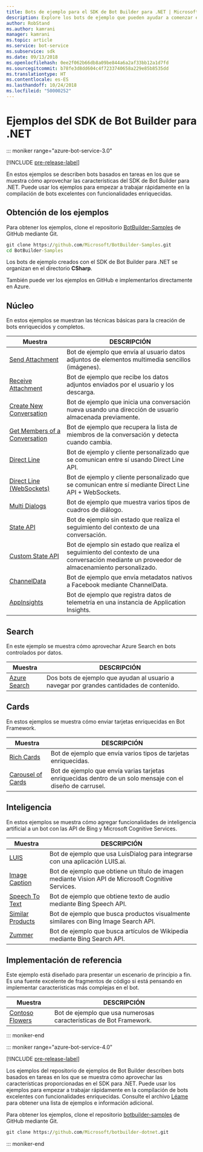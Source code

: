 ```yaml
---
title: Bots de ejemplo para el SDK de Bot Builder para .NET | Microsoft Docs
description: Explore los bots de ejemplo que pueden ayudar a comenzar el desarrollo de bots con el SDK de Bot Builder para .NET.
author: RobStand
ms.author: kamrani
manager: kamrani
ms.topic: article
ms.service: bot-service
ms.subservice: sdk
ms.date: 09/13/2018
ms.openlocfilehash: 0ee2f062b66db8a09be844a6a2af33bb12a1d7fd
ms.sourcegitcommit: b78fe3d8dd604c4f7233740658a229e85b8535dd
ms.translationtype: HT
ms.contentlocale: es-ES
ms.lasthandoff: 10/24/2018
ms.locfileid: "50000252"
---
```

# <a name="bot-builder-sdk-for-net-samples"></a>Ejemplos del SDK de Bot Builder para .NET

::: moniker range="azure-bot-service-3.0"

[!INCLUDE [pre-release-label](../includes/pre-release-label-v3.md)]

En estos ejemplos se describen bots basados en tareas en los que se muestra cómo aprovechar las características del SDK de Bot Builder para .NET. Puede usar los ejemplos para empezar a trabajar rápidamente en la compilación de bots excelentes con funcionalidades enriquecidas.

## <a name="get-the-samples"></a>Obtención de los ejemplos
Para obtener los ejemplos, clone el repositorio [BotBuilder-Samples](https://github.com/Microsoft/BotBuilder-Samples) de GitHub mediante Git.

```cmd
git clone https://github.com/Microsoft/BotBuilder-Samples.git
cd BotBuilder-Samples
```

Los bots de ejemplo creados con el SDK de Bot Builder para .NET se organizan en el directorio **CSharp**.

También puede ver los ejemplos en GitHub e implementarlos directamente en Azure.

## <a name="core"></a>Núcleo
En estos ejemplos se muestran las técnicas básicas para la creación de bots enriquecidos y completos.

Muestra | DESCRIPCIÓN
------------ | ------------- 
[Send Attachment](https://github.com/Microsoft/BotBuilder-Samples/tree/master/CSharp/core-SendAttachment) | Bot de ejemplo que envía al usuario datos adjuntos de elementos multimedia sencillos (imágenes). 
[Receive Attachment](https://github.com/Microsoft/BotBuilder-Samples/tree/master/CSharp/core-ReceiveAttachment) | Bot de ejemplo que recibe los datos adjuntos enviados por el usuario y los descarga. 
[Create New Conversation](https://github.com/Microsoft/BotBuilder-Samples/tree/master/CSharp/core-CreateNewConversation)  | Bot de ejemplo que inicia una conversación nueva usando una dirección de usuario almacenada previamente.
[Get Members of a Conversation](https://github.com/Microsoft/BotBuilder-Samples/tree/master/CSharp/core-GetConversationMembers) | Bot de ejemplo que recupera la lista de miembros de la conversación y detecta cuando cambia. 
[Direct Line](https://github.com/Microsoft/BotBuilder-Samples/tree/master/CSharp/core-DirectLine) | Bot de ejemplo y cliente personalizado que se comunican entre sí usando Direct Line API. 
[Direct Line (WebSockets)](https://github.com/Microsoft/BotBuilder-Samples/tree/master/CSharp/core-DirectLineWebSockets) | Bot de ejemplo y cliente personalizado que se comunican entre sí mediante Direct Line API + WebSockets. 
[Multi Dialogs](https://github.com/Microsoft/BotBuilder-Samples/tree/master/CSharp/core-MultiDialogs) | Bot de ejemplo que muestra varios tipos de cuadros de diálogo.
[State API](https://github.com/Microsoft/BotBuilder-Samples/tree/master/CSharp/core-State) | Bot de ejemplo sin estado que realiza el seguimiento del contexto de una conversación.
[Custom State API](https://github.com/Microsoft/BotBuilder-Samples/tree/master/CSharp/core-CustomState) | Bot de ejemplo sin estado que realiza el seguimiento del contexto de una conversación mediante un proveedor de almacenamiento personalizado.
[ChannelData](https://github.com/Microsoft/BotBuilder-Samples/tree/master/CSharp/core-ChannelData) | Bot de ejemplo que envía metadatos nativos a Facebook mediante ChannelData.
[AppInsights](https://github.com/Microsoft/BotBuilder-Samples/tree/master/CSharp/core-AppInsights) | Bot de ejemplo que registra datos de telemetría en una instancia de Application Insights.

## <a name="search"></a>Search
En este ejemplo se muestra cómo aprovechar Azure Search en bots controlados por datos.

Muestra | DESCRIPCIÓN
------------ | -------------
[Azure Search](https://github.com/Microsoft/BotBuilder-Samples/tree/master/CSharp/demo-Search) | Dos bots de ejemplo que ayudan al usuario a navegar por grandes cantidades de contenido.


## <a name="cards"></a>Cards
En estos ejemplos se muestra cómo enviar tarjetas enriquecidas en Bot Framework.

Muestra | DESCRIPCIÓN
------------ | -------------
[Rich Cards](https://github.com/Microsoft/BotBuilder-Samples/tree/master/CSharp/cards-RichCards) | Bot de ejemplo que envía varios tipos de tarjetas enriquecidas.
[Carousel of Cards](https://github.com/Microsoft/BotBuilder-Samples/tree/master/CSharp/cards-CarouselCards) | Bot de ejemplo que envía varias tarjetas enriquecidas dentro de un solo mensaje con el diseño de carrusel.

## <a name="intelligence"></a>Inteligencia
En estos ejemplos se muestra cómo agregar funcionalidades de inteligencia artificial a un bot con las API de Bing y Microsoft Cognitive Services.

Muestra | DESCRIPCIÓN
------------ | -------------
[LUIS](https://github.com/Microsoft/BotBuilder-Samples/tree/master/CSharp/intelligence-LUIS) | Bot de ejemplo que usa LuisDialog para integrarse con una aplicación LUIS.ai.
[Image Caption](https://github.com/Microsoft/BotBuilder-Samples/tree/master/CSharp/intelligence-ImageCaption) | Bot de ejemplo que obtiene un título de imagen mediante Vision API de Microsoft Cognitive Services.
[Speech To Text](https://github.com/Microsoft/BotBuilder-Samples/tree/master/CSharp/intelligence-SpeechToText)  | Bot de ejemplo que obtiene texto de audio mediante Bing Speech API.
[Similar Products](https://github.com/Microsoft/BotBuilder-Samples/tree/master/CSharp/intelligence-SimilarProducts) | Bot de ejemplo que busca productos visualmente similares con Bing Image Search API. 
[Zummer](https://github.com/Microsoft/BotBuilder-Samples/tree/master/CSharp/intelligence-Zummer) | Bot de ejemplo que busca artículos de Wikipedia mediante Bing Search API.

## <a name="reference-implementation"></a>Implementación de referencia
Este ejemplo está diseñado para presentar un escenario de principio a fin. Es una fuente excelente de fragmentos de código si está pensando en implementar características más complejas en el bot.


Muestra | DESCRIPCIÓN
------------ | -------------
[Contoso Flowers](https://github.com/Microsoft/BotBuilder-Samples/tree/master/CSharp/demo-ContosoFlowers) | Bot de ejemplo que usa numerosas características de Bot Framework.

::: moniker-end

::: moniker range="azure-bot-service-4.0"

[!INCLUDE [pre-release-label](../includes/pre-release-label.md)]

Los ejemplos del repositorio de ejemplos de Bot Builder describen bots basados en tareas en los que se muestra cómo aprovechar las características proporcionadas en el SDK para .NET. Puede usar los ejemplos para empezar a trabajar rápidamente en la compilación de bots excelentes con funcionalidades enriquecidas. Consulte el archivo [Léame](https://github.com/Microsoft/BotBuilder-Samples/blob/master/README.md) para obtener una lista de ejemplos e información adicional.

Para obtener los ejemplos, clone el repositorio [botbuilder-samples](https://github.com/Microsoft/botbuilder-samples) de GitHub mediante Git.
```cmd
git clone https://github.com/Microsoft/botbuilder-dotnet.git
```

::: moniker-end

